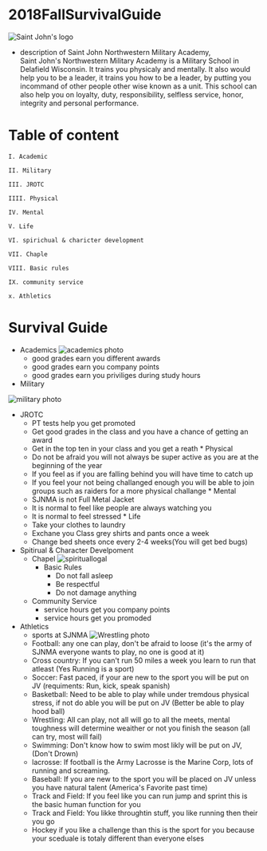 # 2018FallSurvivalGuide
![Saint John's logo](https://www.sjnma.org/m/custom/images/header_img.png)
* description of Saint John Northwestern Military Academy,  
 Saint John's Northwestern Military Academy is a Military School in Delafield Wisconsin. It trains you physicaly and mentally. It also would help you to be a leader, it trains you how to be a leader, by putting you incommand of other people other wise known as a unit. This school can also help you on loyalty, duty, responsibility, selfless service, honor, integrity and personal performance.
 
# Table of content

    I. Academic

    II. Military

    III. JROTC

    IIII. Physical

    IV. Mental 

    V. Life

    VI. spirichual & charicter development
    
    VII. Chaple

    VIII. Basic rules
    
    IX. community service

    x. Athletics
# Survival Guide
* Academics 
![academics photo](http://www.wccnet.edu/academics/media/images/text/introduction-h2.png)
    * good grades earn you different awards 
    * good grades earn you company points 
    * good grades earn you priviliges during study hours 
* Military

![military photo](https://encrypted-tbn0.gstatic.com/images?q=tbn:ANd9GcTjBjVh8QBKaUe7K3SIC_ml4P50eyxFIoExMJMTM629Q3SHAu-3)
   
   * JROTC 
        *  PT tests help you get promoted
        * Get good grades in the class and you have a chance of getting an award 
        * Get in the top ten in your class and you get a reath
    * Physical
        * Do not be afraid you will not always be super active as you are at the beginning of the year
        * If you feel as if you are falling behind you will have time to catch up
        * If you feel your not being challanged enough you will be able to join groups such as raiders for a more physical challange
    * Mental
        * SJNMA is not Full Metal Jacket
        * It is normal to feel like people are always watching you
        * It is normal  to feel stressed
    * Life
        * Take your clothes to laundry
        * Exchane you Class grey shirts and pants once a week
        * Change bed sheets once every 2-4 weeks(You will get bed bugs)
* Spitirual & Character Develpoment
    * Chapel
        ![spirituallogal](https://d2v9y0dukr6mq2.cloudfront.net/video/thumbnail/D8qa-2E/suicidal-grave-cross-background-suicide-symbol-outdoors-rest-in-peace_hf0p9z7h__F0000.png)
        * Basic Rules
            * Do not fall asleep
            * Be respectful
            * Do not damage anything
    * Community Service
        * service hours get you company points 
        * service hours get you promoded 
* Athletics
    * sports at SJNMA
    ![Wrestling photo](https://www.gannett-cdn.com/-mm-/36ef8c61190f27f5323c373a790a41701e57fc2b/c=0-181-3354-2076/local/-/media/2017/02/27/WisPub/LakeCountry/636237842457231258-JCPG-SJBA-MEDORA-WT-DSC-8871-54348557.JPG?width=3200&height=1680&fit=crop)
    * Football: any one can play, don't be afraid to loose (it's the army of SJNMA everyone wants to play, no one is good at it)
    * Cross country: If you can't run 50 miles a week you learn to run that atleast (Yes Running is a sport)
    * Soccer: Fast paced, if your are new to the sport you will be put on JV (requiments: Run, kick, speak spanish)
     * Basketball: Need to be able to play while under tremdous physical stress, if not do able you will be put on JV (Better be able to play hood ball)
    * Wrestling: All can play, not all will go to all the meets, mental toughness will determine weaither or not you finish the season (all can try, most will fail)
    * Swimming: Don't know how to swim most likly will be put on JV, (Don't Drown)
     * lacrosse: If football is the Army Lacrosse is the Marine Corp, lots of running and screaming.
    * Baseball: If you are new to the sport you will be placed on JV unless you have natural talent     (America's Favorite past time)
    * Track and Field: If you feel like you can run jump and sprint this is the basic human function for you
    *  Track and Field: You likke throughtin stuff, you like running then their you go
    *  Hockey if you like a challenge than this is the sport for you because your sceduale is totaly different than everyone elses 






        
